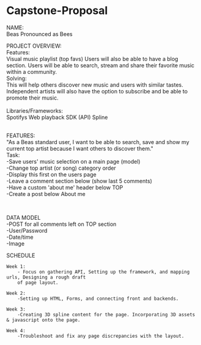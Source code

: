 # Capstone-Proposal

NAME:  
Beas 
Pronounced as Bees


PROJECT OVERVIEW: <br>
	Features:  <br>
		Visual music playlist (top favs) 
		Users will also be able to have a blog section.
		Users will be able to search, stream and share their favorite
		music within a community.
	<br>
	Solving:  <br>
		This will help others discover new music and users with similar tastes.
		Independent artists will also have the option to subscribe and 
		be able to promote their music.</br>
	<br>
	Libraries/Frameworks: <br>
		Spotifys Web playback SDK (API)
		Spline </br>
	<br>

FEATURES:<br>
		"As a Beas standard user, I want to be able to search, save and show my current top artist because I want others to discover them."
	<br>
	Task: <br>
		-Save users' music selection on a main page (model)<br>
		-Change top artist (or song) category order<br>
		-Display this first on the users page <br>
		-Leave a comment section below (show last 5 comments)<br>
		-Have a custom 'about me' header below TOP<br>
		-Create a post below About me <br>
		
<br>


DATA MODEL  <br>
		-POST for all comments left on TOP section <br>
		-User/Password <br>
		-Date/time <br>
		-Image <br>
		
SCHEDULE 
	
	Week 1:
		- Focus on gathering API, Setting up the framework, and mapping urls, Designing a rough draft
		of page layout. 

	Week 2:
		-Setting up HTML, Forms, and connecting front and backends. 

	Week 3: 
		-Creating 3D spline content for the page. Incorporating 3D assets & javascript onto the page.

	Week 4:
		-Troubleshoot and fix any page discrepancies with the layout.
  






 




